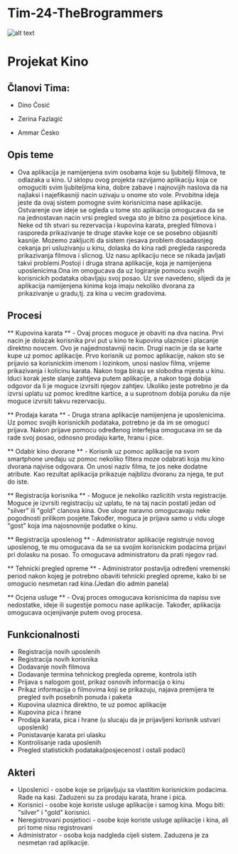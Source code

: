 # Tim-24-TheBrogrammers
![alt text](http://i63.tinypic.com/256uyap.png)


#  Projekat Kino

## Članovi Tima:

* Dino Ćosić

* Zerina Fazlagić

* Ammar Ćesko

## Opis teme
- Ova aplikacija je namijenjena svim osobama koje su ljubitelji filmova, te odlazaka u kino. U sklopu ovog projekta razvijamo aplikaciju koja ce omoguciti svim ljubiteljima kina, dobre zabave i najnovijih naslova da na najlaksi i najefikasniji nacin uzivaju u onome sto vole. Prvobitna ideja jeste da ovaj sistem pomogne svim korisnicima
nase aplikacije. Ostvarenje ove ideje se ogleda u tome sto aplikacija omogucava da se na jednostavan nacin vrsi pregled svega sto je bitno za posjetioce kina. Neke od tih stvari su rezervacija i kupovina karata, pregled filmova i rasporeda prikazivanje te druge stavke koje ce se posebno objasniti kasnije. Mozemo zakljuciti da sistem rjesava problem dosadasnjeg cekanja pri usluzivanju u kinu, dolaska do kina radi pregleda rasporeda prikazivanja filmova i slicnog. Uz nasu aplikaciju nece se nikada javljati takvi problemi.Postoji i druga strana aplikacije, koja je namijenjena uposlenicima.Ona im omogucava da uz logiranje pomocu svojih korisnickih podataka obavljaju svoj posao. Uz sve navedeno, slijedi da je aplikacija namijenjena kinima koja imaju nekoliko dvorana za prikazivanje u gradu,tj. za kina u vecim gradovima.

## Procesi
** Kupovina karata ** - Ovaj proces moguce je obaviti na dva nacina. Prvi nacin je dolazak korisnika prvi put u kino te kupovina ulaznice i placanje direktno novcem. Ovo je najjednostavniji nacin. Drugi nacin je da se karte kupe uz pomoc aplikacije. Prvo korisnik uz pomoc aplikacije, nakon sto se prijavio sa korisnickim imenom i lozinkom, unosi naslov filma, vrijeme prikazivanja i kolicinu karata. Nakon toga biraju se slobodna mjesta u kinu. Iduci korak jeste slanje zahtjeva putem aplikacije, a nakon toga dobija odgovor da li je moguce izvrsiti njegov zahtjev. Ukoliko jeste potrebno je da izvrsi uplatu uz pomoc kreditne kartice, a u suprotnom dobija poruku da nije moguce izvrsiti takvu rezervaciju.

** Prodaja karata ** - Druga strana aplikacije namijenjena je uposlenicima. Uz pomoc svojih korisnickih podataka, potrebno je da im se omoguci prijava. Nakon prijave pomocu određenog interfejsa omogucava im se da rade svoj posao, odnosno prodaju karte, hranu i pice.

** Odabir kino dvorane ** - Korisnik uz pomoc aplikacije na svom smartphone uređaju uz pomoc nekoliko filtera moze odabrati koja mu kino dvorana najvise odgovara.
On unosi naziv filma, te jos neke dodatne atribute. Kao rezultat aplikacija prikazuje najblizu dvoranu za njega, te put do iste.

** Registracija korisnika ** - Moguce je nekoliko razlicitih vrsta registracije. Moguce je izvrsiti registraciju uz uplatu, te na taj nacin postati jedan od "silver" ili "gold"
 clanova kina. Ove uloge naravno omogucavaju neke pogodnosti prilikom posjete.Također, moguca je prijava samo u vidu uloge "gost" koja ima najosnovnije podatke o kinu.

** Registracija uposlenog ** - Administrator aplikacije registruje novog uposlenog, te mu omogucava da se sa svojim korisnickim podacima prijavi pri dolasku na posao. To omogucava administratoru da prati njegov rad.

** Tehnicki pregled opreme ** - Administrator postavlja određeni vremenski period nakon kojeg je potrebno obaviti tehnicki pregled opreme, kako bi se omogucio nesmetan rad kina.(Jedan dio admin panela)

** Ocjena usluge ** - Ovaj proces omogucava korisnicima da napisu sve nedostatke, ideje ili sugestije pomocu nase aplikacije. Također, aplikacija omogucava ocjenjivanje putem ovog procesa.

## Funkcionalnosti

* Registracija novih uposlenih
* Registracija novih korisnika
* Dodavanje novih filmova
* Dodavanje termina tehnickog pregleda opreme, kontrola istih
* Prijava s nalogom gost, prikaz osnovih informacija o kinu
* Prikaz informacija o filmovima koji se prikazuju, najava premijera te pregled svih posebnih ponuda i paketa
* Kupovina ulaznica direktno, te uz pomoc aplikacije
* Kupovina pica i hrane
* Prodaja karata, pica i hrane (u slucaju da je prijavljeni korisnik ustvari uposlenik)
* Ponistavanje karata pri ulasku
* Kontrolisanje rada uposlenih
* Pregled statistickih podataka(posjecenost i ostali podaci)


## Akteri

* Uposlenici - osobe koje se prijavljuju sa vlastitim korisnickim podacima. Rade na kasi. Zaduzeni su za prodaju karata, hrane i pica.
* Korisnici - osobe koje koriste usluge aplikacije i samog kina. Mogu biti: "silver" i "gold" korisnici.
* Neregistrovani posjetioci - osobe koje koriste usluge aplikacije i kina, ali pri tome nisu registrovani
* Administrator - osoba koja nadgleda cijeli sistem. Zaduzena je za nesmetan rad aplikacije.
